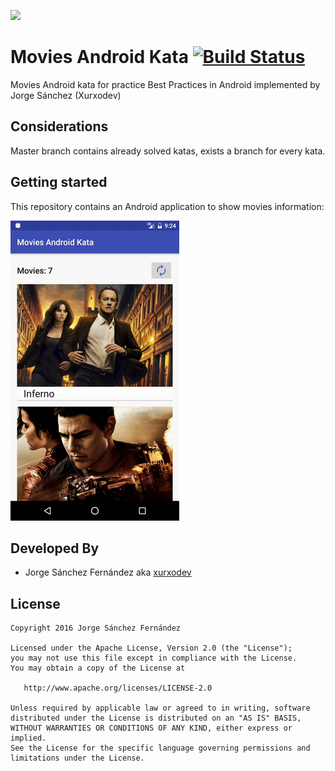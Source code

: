 
![](http://xurxodev.com/content/images/2017/04/xurxodev-readme.png) 
#  Movies Android Kata [![Build Status](https://travis-ci.org/xurxodev/Movies-Android-Kata.svg?branch=master)](https://travis-ci.org/xurxodev/Movies-Android-Kata)
Movies Android kata for practice Best Practices in Android implemented by Jorge Sánchez (Xurxodev)



## Considerations

Master branch contains already solved katas, exists a branch for every kata.

## Getting started

This repository contains an Android application to show movies information:

![](/art/movies.gif)

## Developed By

* Jorge Sánchez Fernández aka [xurxodev](https://twitter.com/xurxodev)

## License


    Copyright 2016 Jorge Sánchez Fernández

    Licensed under the Apache License, Version 2.0 (the "License");
    you may not use this file except in compliance with the License.
    You may obtain a copy of the License at

       http://www.apache.org/licenses/LICENSE-2.0

    Unless required by applicable law or agreed to in writing, software
    distributed under the License is distributed on an "AS IS" BASIS,
    WITHOUT WARRANTIES OR CONDITIONS OF ANY KIND, either express or implied.
    See the License for the specific language governing permissions and
    limitations under the License.

